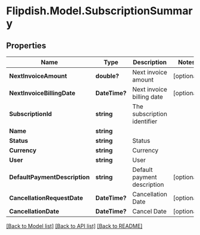 # Flipdish.Model.SubscriptionSummary
## Properties

Name | Type | Description | Notes
------------ | ------------- | ------------- | -------------
**NextInvoiceAmount** | **double?** | Next invoice amount | [optional] 
**NextInvoiceBillingDate** | **DateTime?** | Next invoice billing date | [optional] 
**SubscriptionId** | **string** | The subscription identifier | 
**Name** | **string** |  | 
**Status** | **string** | Status | 
**Currency** | **string** | Currency | 
**User** | **string** | User | 
**DefaultPaymentDescription** | **string** | Default payment description | [optional] 
**CancellationRequestDate** | **DateTime?** | Cancellation Date | [optional] 
**CancellationDate** | **DateTime?** | Cancel Date | [optional] 

[[Back to Model list]](../README.md#documentation-for-models) [[Back to API list]](../README.md#documentation-for-api-endpoints) [[Back to README]](../README.md)

